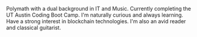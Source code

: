 Polymath with a dual background in IT and Music. Currently completing the UT Austin Coding Boot Camp. I'm naturally curious and always learning. Have a strong interest in blockchain technologies. I'm also an avid reader and classical guitarist.
<!---
SSimonPhd/SSimonPhd is a ✨ special ✨ repository because its `README.md` (this file) appears on your GitHub profile.
You can click the Preview link to take a look at your changes.
--->
